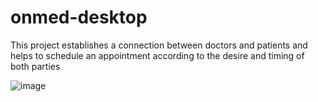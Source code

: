 # onmed-desktop
This project establishes a connection between doctors and patients and helps to schedule an appointment according to the desire and timing of both parties

![image](https://github.com/onmeduz/onmed-desktop/assets/126224466/d61f4e60-f833-4448-8782-ac2334875c15)
